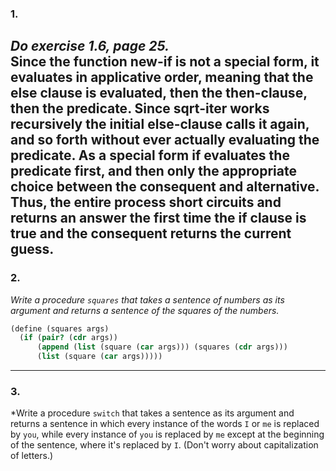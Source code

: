 ### 1.  
*Do exercise 1.6, page 25.*  
Since the function new-if is not a special form, it evaluates in applicative order, meaning that the else clause is evaluated, then the then-clause, then the predicate. Since sqrt-iter works recursively the initial else-clause calls it again, and so forth without ever actually evaluating the predicate. As a special form if evaluates the predicate first, and then only the appropriate choice between the consequent and alternative. Thus, the entire process short circuits and returns an answer the first time the if clause is true and the consequent returns the current guess.
---
### 2.  
*Write a procedure `squares` that takes a sentence of numbers as its argument and returns a sentence of the squares of the numbers.*
```scheme
(define (squares args)
  (if (pair? (cdr args))
      (append (list (square (car args))) (squares (cdr args)))
      (list (square (car args)))))
```
---
### 3.  
*Write a procedure `switch` that takes a sentence as its argument and returns a sentence in which every instance of the words `I` or `me` is replaced by `you`, while every instance of `you` is replaced by `me` except at the beginning of the sentence, where it's replaced by `I`. (Don't worry about capitalization of letters.)
